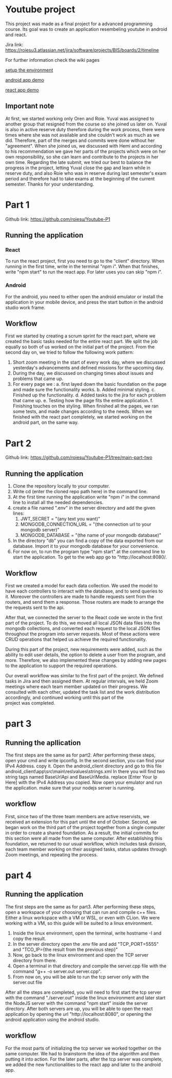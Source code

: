 # Youtube project
This project was made as a final project for a advanced programming course. Its goal was to create an application resembeling youtube in android and react.

Jira link: https://roiesu3.atlassian.net/jira/software/projects/BIS/boards/2/timeline

For further information check the wiki pages

[setup the environment](./wiki/setup.md)

[android app demo](./wiki/react_app.md)

[react app demo](./wiki/android_app.md)

## Important note

At first, we started working only Oren and Roie. Yuval was assigned to another group that resigned from the course so she joined us later on. Yuval is also in active reserve duty
therefore during the work process, there were times where she was not available and she couldn't work as much as we did. Therefore, part of the merges and commits were done without her "agreement". When she joined us, we discussed with Hemi and according to his recommendation we gave her parts of the projects which were on her own responsibility, so she can learn and contribute to the projects in her own time.
Regarding the late submit, we tried our best to balance the progress in the project, letting Yuval close the gap and learn while in reserve duty, and also Roie who was in reserve during last semester's exam period and therefore had to take exams at the beginning of the current semester.
Thanks for your understanding.

# Part 1

Github link: https://github.com/roiesu/Youtube-P1

## Running the application

### React

To run the react project, first you need to go to the "client" directory. When running in the first time, write in the terminal "npm i". When that finishes, write "npm start" to run the react app. For later uses you can skip "npm i".

### Android

For the android, you need to either open the android emulator or install the application in your mobile device, and press the start button in the android studio work frame.

## Workflow

First we started by creating a scrum sprint for the react part, where we created the basic tasks needed for the entire react part.
We split the job equally so both of us worked on the initial part of the project.
From the second day on, we tried to follow the following work pattern:

1. Short zoom meeting in the start of every work day, where we discussed yesterday's advancements and defined missions for the upcoming day.
2. During the day, we discussed on changing times about issues and problems that came up.
3. For every page we :
   a. first layed down the basic foundation on the page and made sure the functionality works.
   b. Added minimal styling.
   c. Finished up the functionality.
   d. Added tasks to the jira for each problem that came up.
   e. Testing how the page fits the entire application.
   f. Finishing touches on the styling.
   When finished all the pages, we ran some tests, and made changes according to the needs.
   When we finished with the react part completely, we started working on the android part, on the same way.

# Part 2

Github link: https://github.com/roiesu/Youtube-P1/tree/main-part-two

## Running the application

1. Clone the repository locally to your computer.
2. Write cd (enter the cloned repo path here) in the command line.
3. At the first time running the application write "npm i" in the command line to install all the needed dependencies.
4. create a file named ".env" in the server directory and add the given lines:
   1. JWT_SECRET = "(any text you want)"
   2. MONGODB_CONNECTION_URL = "(the connection url to your mongodb server)"
   3. MONGODB_DATABASE = "(the name of your mongodb database)"
5. In the directory "db" you can find a copy of the data exported from our database. Import it to your mongodb database for your convenience.
6. For now on, to run the program type "npm start" at the command line to start the application. To get to the web app go to "http://localhost:8080/.

## Workflow

First we created a model for each data collection. We used the model to have each controllers to interact with the database, and to send queries to it. Moreover the controllers are made to handle requests sent from the routers, and send them a response. Those routers are made to arrange the the requests sent to the api.

After that, we connected the server to the React code we wrote in the first part of the project. To do this, we moved all local JSON data files into the mongodb collections, and converted each request to the local JSON files throughout the program into server requests. Most of these actions were CRUD operations that helped us achieve the required functionality.

During this part of the project, new requirements were added, such as the ability to edit user details, the option to delete a user from the program, and more. Therefore, we also implemented these changes by adding new pages to the application to support the required operations.

Our overall workflow was similar to the first part of the project. We defined tasks in Jira and then assigned them. At regular intervals, we held Zoom meetings where each team member updated on their progress. We consulted with each other, updated the task list and the work distribution accordingly, and continued working until this part of the project was completed.

# part 3

## Running the apllication

The first steps are the same as for part2.
After performing these steps, open your cmd and write ipconfig. In the second section, you can find your IPv4 Address. copy it.
Open the android_client directory and go to this file android_client\app\src\main\res\values\strings.xml
In there you will find two string tags named BaseUrlApi and BaseUrlMedia. replace [Enter Your Ip Here] with the IPv4 Address you copied.
Now open your emulator and run the application. make sure that your nodejs server is running.

## workflow

First, since two of the three team members are active reservists, we received an extension for this part until the end of October.
Second, we began work on the third part of the project together from a single computer in order to create a shared foundation. As a result, the initial commits for this section were all made from the same computer. After establishing this foundation, we returned to our usual workflow, which includes task division, each team member working on their assigned tasks, status updates through Zoom meetings, and repeating the process.

# part 4

## Running the application

The first steps are the same as for part3.
After performing these steps, open a workspace of your choosing that can run and compile c++ files. Either a linux workspace with a VM or WSL, or even with CLion. We were working with a VM, so this guide will be suited to a linux environment.

1. Inside the linux environment, open the terminal, write hostname -I and copy the result.
2. In the server directory open the .env file and add "TCP_PORT=5555" and "TCO_IP={the result from the previous step}"
3. Now, go back to the linux environment and open the TCP server directory from there.
4. Open a terminal in that directory and compile the server.cpp file with the command "g++ -o server.out server.cpp".
5. From now on, you will be able to run the tcp server only with the server.out file

After all the steps are completed, you will need to first start the tcp server with the command "./server.out" inside the linux environment and later start the NodeJS server with the command "npm start" inside the server directory. After both servers are up, you will be able to open the react application by opening the url "http://localhost:8080", or opening the android application using the android studio.

## workflow

For the most parts of initializing the tcp server we worked together on the same computer. We had to brainstorm the idea of the algorithm and then putting it into action.
For the later parts, after the tcp server was complete, we added the new functionalities to the react app and later to the android app.
